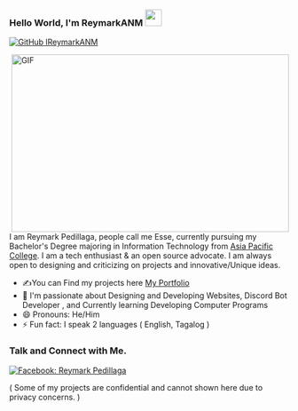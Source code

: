 ### Hello World, I'm ReymarkANM <img src="https://raw.githubusercontent.com/aemmadi/aemmadi/master/wave.gif" width="30px">

[![GitHub lReymarkANM](https://img.shields.io/github/followers/lreymarkanm?label=follow&style=social)](https://github.com/lreymarkanm)

<img align="right" alt="GIF" src="https://cdn.discordapp.com/attachments/960577658641600512/966958964480827392/Program.gif" width="500" height="320" />

I am Reymark Pedillaga, people call me Esse, currently pursuing my Bachelor's Degree majoring in Information Technology from [Asia Pacific College](https://www.apc.edu.ph). I am a tech enthusiast & an open source advocate. I am always open to designing and criticizing on projects and innovative/Unique ideas.

* ✍You can Find my projects here [My Portfolio](https://reymarkanm.netlify.app/)
* 💬 I'm passionate about Designing and Developing Websites, Discord Bot Developer , and Currently learning Developing Computer Programs
* 😄 Pronouns: He/Him
* ⚡ Fun fact: I speak 2 languages ( English, Tagalog )

### Talk and Connect with Me.
[![Facebook: Reymark Pedillaga](https://img.shields.io/badge/-Facebook-blue?style=flat-square&logo=facebook&logoColor=white&link=https://www.facebook.com/asdawdsxx)](https://www.facebook.com/asdawdsxx)
<br />

( Some of my projects are confidential and cannot shown here due to privacy concerns. )
